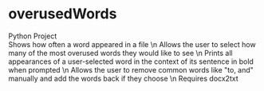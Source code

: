 # overusedWords
Python Project <br />
Shows how often a word appeared in a file \n
Allows the user to select how many of the most overused words they would like to see \n
Prints all appearances of a user-selected word in the context of its sentence in bold when prompted \n
Allows the user to remove common words like "to, and" manually and add the words back if they choose \n
Requires docx2txt
